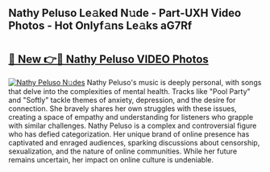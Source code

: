 ## Nathy Peluso Le𝚊ked N𝚞de - Part-UXH Video Photos - Hot Onlyf𝚊ns Le𝚊ks aG7Rf

# <h2><a href="http://ac26911.deff.icu/?id=Nathy+Peluso">🔗 New 👉🔴 Nathy Peluso VIDEO Photos</a></h2>

[![Nathy Peluso N𝚞des](https://i.imgur.com/rIISA9y.gif)](http://ac26911.deff.icu/?id=Nathy+Peluso)
Nathy Peluso's music is deeply personal, with songs that delve into the complexities of mental health. Tracks like "Pool Party" and "Softly" tackle themes of anxiety, depression, and the desire for connection. She bravely shares her own struggles with these issues, creating a space of empathy and understanding for listeners who grapple with similar challenges. Nathy Peluso is a complex and controversial figure who has defied categorization. Her unique brand of online presence has captivated and enraged audiences, sparking discussions about censorship, sexualization, and the nature of online communities. While her future remains uncertain, her impact on online culture is undeniable.
